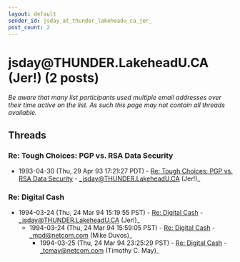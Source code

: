 ```yaml
---
layout: default
sender_id: jsday_at_thunder_lakeheadu_ca_jer_
post_count: 2
---
```


# jsday<span>@</span>THUNDER.LakeheadU.CA (Jer!) (2 posts)

_Be aware that many list participants used multiple email addresses over their time active on the list. As such this page may not contain all threads available._

## Threads

### Re:  Tough Choices: PGP vs. RSA Data Security
+ 1993-04-30 (Thu, 29 Apr 93 17:21:27 PDT) - [Re:  Tough Choices: PGP vs. RSA Data Security](/archive/1993/04/b61419846dd7d84131bdbc94e0a45f6cdda5f19646e198fb6307642a1e384e48) - _jsday@THUNDER.LakeheadU.CA (Jer!)_

### Re: Digital Cash
+ 1994-03-24 (Thu, 24 Mar 94 15:19:55 PST) - [Re: Digital Cash](/archive/1994/03/d5135d467b1ec21e7bd74f30fc959bcffb6dab74985def6e8c4a23ddb0d631bd) - _jsday@THUNDER.LakeheadU.CA (Jer!)_
  + 1994-03-24 (Thu, 24 Mar 94 15:59:05 PST) - [Re: Digital Cash](/archive/1994/03/df80bcacb0b6e1054e230dd1836a40cb7d67866af601bf5a7150665becacfa12) - _mpd@netcom.com (Mike Duvos)_
    + 1994-03-25 (Thu, 24 Mar 94 23:25:29 PST) - [Re: Digital Cash](/archive/1994/03/b9bcc330ef67da0f0ac96a71799523011f06c61d54ac21b2e381a30a4143e366) - _tcmay@netcom.com (Timothy C. May)_

